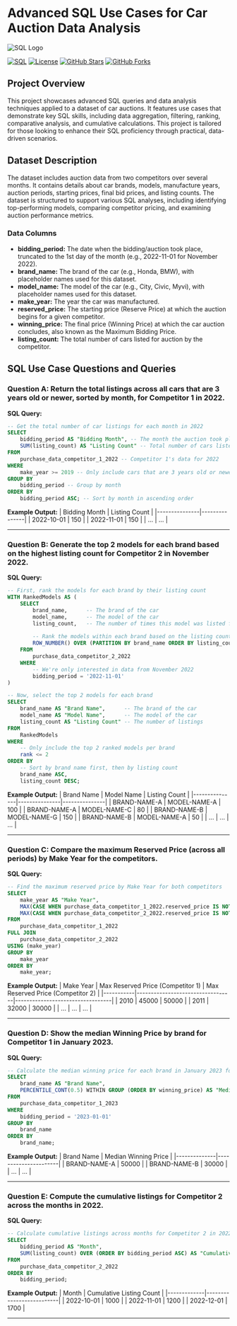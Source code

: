 # Advanced SQL Use Cases for Car Auction Data Analysis

![SQL Logo](https://upload.wikimedia.org/wikipedia/commons/8/87/Sql_data_base_with_logo.png)

[![SQL](https://img.shields.io/badge/SQL-Advanced-blue)](https://www.mysql.com/) 
[![License](https://img.shields.io/badge/license-MIT-green)](LICENSE)
[![GitHub Stars](https://img.shields.io/github/stars/fahmizainal17/Advanced-SQL-Use-Cases-Car-Auction)](https://github.com/fahmizainal17/Advanced-SQL-Use-Cases-Car-Auction/stargazers)
[![GitHub Forks](https://img.shields.io/github/forks/fahmizainal17/Advanced-SQL-Use-Cases-Car-Auction)](https://github.com/fahmizainal17/Advanced-SQL-Use-Cases-Car-Auction/network/members)

## Project Overview

This project showcases advanced SQL queries and data analysis techniques applied to a dataset of car auctions. It features use cases that demonstrate key SQL skills, including data aggregation, filtering, ranking, comparative analysis, and cumulative calculations. This project is tailored for those looking to enhance their SQL proficiency through practical, data-driven scenarios.

## Dataset Description

The dataset includes auction data from two competitors over several months. It contains details about car brands, models, manufacture years, auction periods, starting prices, final bid prices, and listing counts. The dataset is structured to support various SQL analyses, including identifying top-performing models, comparing competitor pricing, and examining auction performance metrics.

### Data Columns

- **bidding_period:** The date when the bidding/auction took place, truncated to the 1st day of the month (e.g., 2022-11-01 for November 2022).
- **brand_name:** The brand of the car (e.g., Honda, BMW), with placeholder names used for this dataset.
- **model_name:** The model of the car (e.g., City, Civic, Myvi), with placeholder names used for this dataset.
- **make_year:** The year the car was manufactured.
- **reserved_price:** The starting price (Reserve Price) at which the auction begins for a given competitor.
- **winning_price:** The final price (Winning Price) at which the car auction concludes, also known as the Maximum Bidding Price.
- **listing_count:** The total number of cars listed for auction by the competitor.

## SQL Use Case Questions and Queries

### Question A: Return the total listings across all cars that are 3 years old or newer, sorted by month, for Competitor 1 in 2022.

**SQL Query:**
```sql
-- Get the total number of car listings for each month in 2022
SELECT 
    bidding_period AS "Bidding Month", -- The month the auction took place
    SUM(listing_count) AS "Listing Count" -- Total number of cars listed that month
FROM 
    purchase_data_competitor_1_2022 -- Competitor 1's data for 2022
WHERE 
    make_year >= 2019 -- Only include cars that are 3 years old or newer
GROUP BY 
    bidding_period -- Group by month
ORDER BY 
    bidding_period ASC; -- Sort by month in ascending order
```

**Example Output:**
| Bidding Month | Listing Count |
|---------------|---------------|
| 2022-10-01    | 150           |
| 2022-11-01    | 150           |
| ...           | ...           |

---

### Question B: Generate the top 2 models for each brand based on the highest listing count for Competitor 2 in November 2022.

**SQL Query:**
```sql
-- First, rank the models for each brand by their listing count
WITH RankedModels AS (
    SELECT 
        brand_name,      -- The brand of the car
        model_name,      -- The model of the car
        listing_count,   -- The number of times this model was listed for auction
        
        -- Rank the models within each brand based on the listing count, highest first
        ROW_NUMBER() OVER (PARTITION BY brand_name ORDER BY listing_count DESC) AS rank
    FROM 
        purchase_data_competitor_2_2022
    WHERE 
        -- We're only interested in data from November 2022
        bidding_period = '2022-11-01'
)

-- Now, select the top 2 models for each brand
SELECT 
    brand_name AS "Brand Name",      -- The brand of the car
    model_name AS "Model Name",      -- The model of the car
    listing_count AS "Listing Count" -- The number of listings
FROM 
    RankedModels
WHERE 
    -- Only include the top 2 ranked models per brand
    rank <= 2
ORDER BY 
    -- Sort by brand name first, then by listing count
    brand_name ASC, 
    listing_count DESC;
```

**Example Output:**
| Brand Name    | Model Name    | Listing Count |
|---------------|---------------|---------------|
| BRAND-NAME-A  | MODEL-NAME-A  | 100           |
| BRAND-NAME-A  | MODEL-NAME-C  | 80            |
| BRAND-NAME-B  | MODEL-NAME-G  | 150           |
| BRAND-NAME-B  | MODEL-NAME-A  | 50            |
| ...           | ...           | ...           |

---

### Question C: Compare the maximum Reserved Price (across all periods) by Make Year for the competitors.

**SQL Query:**
```sql
-- Find the maximum reserved price by Make Year for both competitors
SELECT 
    make_year AS "Make Year",
    MAX(CASE WHEN purchase_data_competitor_1_2022.reserved_price IS NOT NULL THEN reserved_price ELSE 0 END) AS "Max Reserved Price (Competitor 1)",
    MAX(CASE WHEN purchase_data_competitor_2_2022.reserved_price IS NOT NULL THEN reserved_price ELSE 0 END) AS "Max Reserved Price (Competitor 2)"
FROM 
    purchase_data_competitor_1_2022
FULL JOIN 
    purchase_data_competitor_2_2022 
USING (make_year)
GROUP BY 
    make_year
ORDER BY 
    make_year;
```

**Example Output:**
| Make Year | Max Reserved Price (Competitor 1) | Max Reserved Price (Competitor 2) |
|-----------|----------------------------------|----------------------------------|
| 2010      | 45000                            | 50000                            |
| 2011      | 32000                            | 30000                            |
| ...       | ...                              | ...                              |

---

### Question D: Show the median Winning Price by brand for Competitor 1 in January 2023.

**SQL Query:**
```sql
-- Calculate the median winning price for each brand in January 2023 for Competitor 1
SELECT 
    brand_name AS "Brand Name",
    PERCENTILE_CONT(0.5) WITHIN GROUP (ORDER BY winning_price) AS "Median Winning Price"
FROM 
    purchase_data_competitor_1_2023
WHERE 
    bidding_period = '2023-01-01'
GROUP BY 
    brand_name
ORDER BY 
    brand_name;
```

**Example Output:**
| Brand Name   | Median Winning Price |
|--------------|----------------------|
| BRAND-NAME-A | 50000                |
| BRAND-NAME-B | 30000                |
| ...          | ...                  |

---

### Question E: Compute the cumulative listings for Competitor 2 across the months in 2022.

**SQL Query:**
```sql
-- Calculate cumulative listings across months for Competitor 2 in 2022
SELECT 
    bidding_period AS "Month",
    SUM(listing_count) OVER (ORDER BY bidding_period ASC) AS "Cumulative Listing Count"
FROM 
    purchase_data_competitor_2_2022
ORDER BY 
    bidding_period;
```

**Example Output:**
| Month       | Cumulative Listing Count |
|-------------|--------------------------|
| 2022-10-01  | 1000                     |
| 2022-11-01  | 1200                     |
| 2022-12-01  | 1700                     |

---
